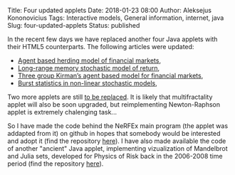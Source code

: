 Title: Four updated applets
Date: 2018-01-23 08:00
Author: Aleksejus Kononovicius
Tags: Interactive models, General information, internet, java
Slug: four-updated-applets
Status: published

In the recent few days we have replaced another four Java applets
with their HTML5 counterparts. The following articles were updated:

* [Agent based herding model of financial markets](/agent-based-herding-model-financial-markets "Agent based herding model of financial markets"),
* [Long-range memory stochastic model of return](/long-range-memory-stochastic-model-return "Long-range memory stochastic model of return"),
* [Three group Kirman’s agent based model for financial markets](/three-group-kirman-agent-based-model-for-financial-markets "Three group Kirmans agent based model for financial markets"),
* [Burst statistics in non-linear stochastic models](/burst-statistics-non-linear-stochastic-models "Burst statistics in non-linear stochastic models"),

Two more applets are still
[to be replaced]({filename}/articles/2014/java-programeliu-ateitis-ir-kaip-jas-paleisti.md).
It is likely that multifractality applet will also be soon upgraded,
but reimplementing Newton-Raphson applet is extremely chalenging task...

So I have made the code behind the NeRFEx main program (the applet
was addapted from it) on github in hopes that somebody would be interested
and adopt it (find the repository
[here](https://github.com/akononovicius/NeRFEx-newton-raphson-fractal-explorer)).
I have also made available the code of another "ancient" Java applet,
implementing vizualization of Mandelbrot and Julia sets, developed for
Physics of Risk back in the 2006-2008 time period (find the repository
[here](https://github.com/akononovicius/Mandelbrot-Julia-applet)).
